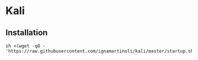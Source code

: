 # Kali

## Installation

```shell
sh <(wget -qO - 'https://raw.githubusercontent.com/ignamartinoli/kali/master/startup.sh')
```
